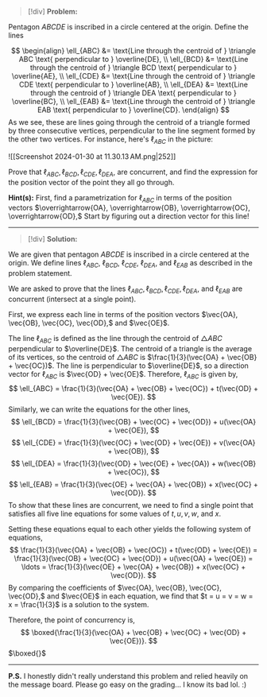 > [!div]
> $\mathbf{Problem:}$

Pentagon $ABCDE$ is inscribed in a circle centered at the origin. Define the lines

$$
\begin{align} \ell_{ABC} &= \text{Line through the centroid of } \triangle ABC \text{ perpendicular to } \overline{DE}, \\ \ell_{BCD} &= \text{Line through the centroid of } \triangle BCD \text{ perpendicular to } \overline{AE}, \\ \ell_{CDE} &= \text{Line through the centroid of } \triangle CDE \text{ perpendicular to } \overline{AB}, \\ \ell_{DEA} &= \text{Line through the centroid of } \triangle DEA \text{ perpendicular to } \overline{BC}, \\ \ell_{EAB} &= \text{Line through the centroid of } \triangle EAB \text{ perpendicular to } \overline{CD}. \end{align}
$$
As we see, these are lines going through the centroid of a triangle formed by three consecutive vertices, perpendicular to the line segment formed by the other two vertices. For instance, here's $\ell_{ABC}$ in the picture:

![[Screenshot 2024-01-30 at 11.30.13 AM.png|252]]


Prove that $\ell_{ABC}, \ell_{BCD}, \ell_{CDE},\ell_{DEA},$ are concurrent, and find the expression for the position vector of the point they all go through.

$\mathbf{Hint(s):}$ First, find a parametrization for $\ell_{ABC}$ in terms of the position vectors $\overrightarrow{OA}, \overrightarrow{OB}, \overrightarrow{OC}, \overrightarrow{OD},$ Start by figuring out a direction vector for this line!

---

> [!div]
> $\mathbf{Solution:}$

We are given that pentagon $ABCDE$ is inscribed in a circle centered at the origin. We define lines $\ell_{ABC}$, $\ell_{BCD}$, $\ell_{CDE}$, $\ell_{DEA}$, and $\ell_{EAB}$ as described in the problem statement. 

We are asked to prove that the lines $\ell_{ABC}, \ell_{BCD}, \ell_{CDE}, \ell_{DEA},$ and $\ell_{EAB}$ are concurrent (intersect at a single point).

First, we express each line in terms of the position vectors $\vec{OA}, \vec{OB}, \vec{OC}, \vec{OD},$ and $\vec{OE}$.

The line $\ell_{ABC}$ is defined as the line through the centroid of $\triangle ABC$ perpendicular to $\overline{DE}$. The centroid of a triangle is the average of its vertices, so the centroid of $\triangle ABC$ is $\frac{1}{3}(\vec{OA} + \vec{OB} + \vec{OC})$. The line is perpendicular to $\overline{DE}$, so a direction vector for $\ell_{ABC}$ is $\vec{OD} + \vec{OE}$. Therefore, $\ell_{ABC}$ is given by,
$$
\ell_{ABC} = \frac{1}{3}(\vec{OA} + \vec{OB} + \vec{OC}) + t(\vec{OD} + \vec{OE}).
$$
Similarly, we can write the equations for the other lines,
$$
\ell_{BCD} = \frac{1}{3}(\vec{OB} + \vec{OC} + \vec{OD}) + u(\vec{OA} + \vec{OE}),
$$
$$
\ell_{CDE} = \frac{1}{3}(\vec{OC} + \vec{OD} + \vec{OE}) + v(\vec{OA} + \vec{OB}),
$$
$$
\ell_{DEA} = \frac{1}{3}(\vec{OD} + \vec{OE} + \vec{OA}) + w(\vec{OB} + \vec{OC}),
$$
$$
\ell_{EAB} = \frac{1}{3}(\vec{OE} + \vec{OA} + \vec{OB}) + x(\vec{OC} + \vec{OD}).
$$
To show that these lines are concurrent, we need to find a single point that satisfies all five line equations for some values of $t, u, v, w,$ and $x$.

Setting these equations equal to each other yields the following system of equations,
$$
\frac{1}{3}(\vec{OA} + \vec{OB} + \vec{OC}) + t(\vec{OD} + \vec{OE}) = \frac{1}{3}(\vec{OB} + \vec{OC} + \vec{OD}) + u(\vec{OA} + \vec{OE}) = \ldots = \frac{1}{3}(\vec{OE} + \vec{OA} + \vec{OB}) + x(\vec{OC} + \vec{OD}).
$$
By comparing the coefficients of $\vec{OA}, \vec{OB}, \vec{OC}, \vec{OD},$ and $\vec{OE}$ in each equation, we find that $t = u = v = w = x = \frac{1}{3}$ is a solution to the system.

Therefore, the point of concurrency is,
$$
\boxed{\frac{1}{3}(\vec{OA} + \vec{OB} + \vec{OC} + \vec{OD} + \vec{OE})}.
$$
$\boxed{}$

---

$\mathbf{P.S.}$
I honestly didn't really understand this problem and relied heavily on the message board. Please go easy on the grading... I know its bad lol. :)